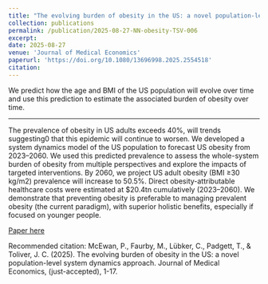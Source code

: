 ```yaml
---
title: "The evolving burden of obesity in the US: a novel population-level system dynamics approach"
collection: publications
permalink: /publication/2025-08-27-NN-obesity-TSV-006
excerpt: 
date: 2025-08-27
venue: 'Journal of Medical Economics'
paperurl: 'https://doi.org/10.1080/13696998.2025.2554518'
citation: 
---
```


We predict how the age and BMI of the US population will evolve over time and use this prediction to estimate the associated burden of obesity over time. 

---

The prevalence of obesity in US adults exceeds 40%, will trends suggesting0 that this epidemic will continue to worsen. We developed a system dynamics model of the US population to forecast US obesity from 2023–2060. We used this predicted prevalence to assess the whole-system burden of obesity from multiple perspectives and explore the impacts of targeted interventions. By 2060, we project US adult obesity (BMI ≥30 kg/m2) prevalence will increase to 50.5%. Direct obesity-attributable healthcare costs were estimated at $20.4tn cumulatively (2023–2060). We demonstrate that preventing obesity is preferable to managing prevalent obesity (the current paradigm), with superior holistic benefits, especially if focused on younger people.

[Paper here](https://doi.org/10.1080/13696998.2025.2554518)

Recommended citation: McEwan, P., Faurby, M., Lübker, C., Padgett, T., & Toliver, J. C. (2025). The evolving burden of obesity in the US: a novel population-level system dynamics approach. Journal of Medical Economics, (just-accepted), 1-17.

